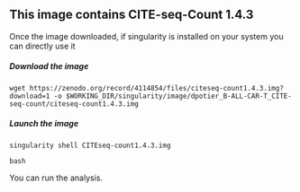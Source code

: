<h2>This image contains CITE-seq-Count 1.4.3</h2>

Once the image downloaded, if singularity is installed on your system you can directly use it

#####   Download the image

<pre><code>wget https://zenodo.org/record/4114854/files/citeseq-count1.4.3.img?download=1 -o $WORKING_DIR/singularity/image/dpotier_B-ALL-CAR-T_CITE-seq-count/citeseq-count1.4.3.img</pre></code>

#####   Launch the image
<pre><code>singularity shell CITEseq-count1.4.3.img</pre></code>
<pre><code>bash</pre></code>

You can run the analysis.
